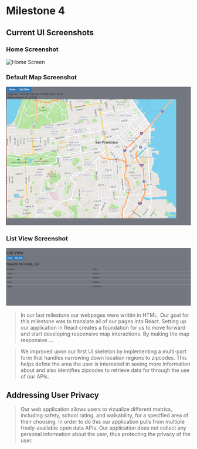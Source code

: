 # Milestone 4

## Current UI Screenshots

### Home Screenshot

![Home Screen](/images/milestone4/home.png)

### Default Map Screenshot

![Map Screen](/images/milestone4/map.png)

### List View Screenshot

![List Screen](/images/milestone4/list.png)

> In our last milestone our webpages were writtin in HTML. Our goal for this milestone was to translate all of our pages into React. Setting up our application in React creates a foundation for us to move forward and start developing responsive map interactions. By making the map responsive ...

> We improved upon our first UI skeleton by implementing a multi-part form that handles narrowing down location regions to zipcodes. This helps define the area the user is interested in seeing more information about and also identifies zipcodes to retrieve data for through the use of our APIs.

## Addressing User Privacy

> Our web application allows users to vizualize different metrics, including safety, school rating, and walkability, for a specified area of their choosing. In order to do this our application pulls from multiple freely-available open data APIs. Our application does not collect any personal information about the user, thus protecting the privacy of the user.